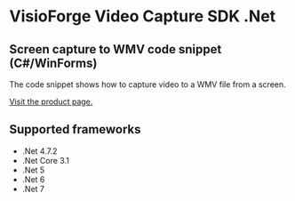 ﻿# VisioForge Video Capture SDK .Net

## Screen capture to WMV code snippet (C#/WinForms)

The code snippet shows how to capture video to a WMV file from a screen.

[Visit the product page.](https://www.visioforge.com/video-capture-sdk-net)

## Supported frameworks

* .Net 4.7.2
* .Net Core 3.1
* .Net 5
* .Net 6
* .Net 7